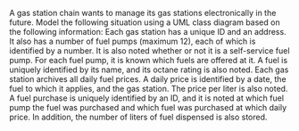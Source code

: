 A gas station chain wants to manage its gas stations electronically in the future. Model the following situation using a UML class diagram based on the following information:
Each gas station has a unique ID and an address. It also has a number of fuel pumps (maximum 12), each of which is identified by a number. It is also noted whether or not it is a self-service fuel pump. For each fuel pump, it is known which fuels are offered at it. A fuel is uniquely identified by its name, and its octane rating is also noted.
Each gas station archives all daily fuel prices. A daily price is identified by a date, the fuel to which it applies, and the gas station. The price per liter is also noted. A fuel purchase is uniquely identified by an ID, and it is noted at which fuel pump the fuel was purchased and which fuel was purchased at which daily price. In addition, the number of liters of fuel dispensed is also stored.